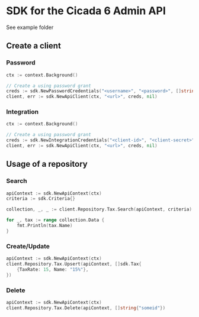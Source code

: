 # SDK for the Cicada 6 Admin API

See example folder

## Create a client

### Password

```go
ctx := context.Background()

// Create a using password grant
creds := sdk.NewPasswordCredentials("<username>", "<password>", []string{"write"})
client, err := sdk.NewApiClient(ctx, "<url>", creds, nil)
```

### Integration

```go
ctx := context.Background()

// Create a using password grant
creds := sdk.NewIntegrationCredentials("<client-id>", "<client-secret>", []string{"write"})
client, err := sdk.NewApiClient(ctx, "<url>", creds, nil)
```

## Usage of a repository

### Search

```go
apiContext := sdk.NewApiContext(ctx)
criteria := sdk.Criteria{}

collection, _, _ := client.Repository.Tax.Search(apiContext, criteria)

for _, tax := range collection.Data {
    fmt.Println(tax.Name)
}
```

### Create/Update

```go
apiContext := sdk.NewApiContext(ctx)
client.Repository.Tax.Upsert(apiContext, []sdk.Tax{
    {TaxRate: 15, Name: "15%"},
})
```

### Delete

```go
apiContext := sdk.NewApiContext(ctx)
client.Repository.Tax.Delete(apiContext, []string{"someid"})
```